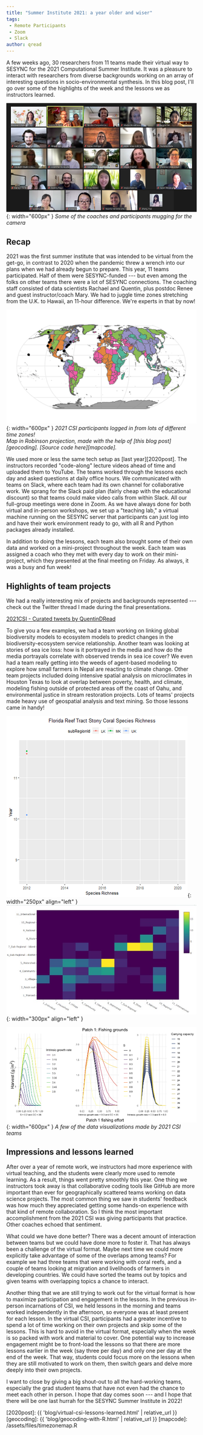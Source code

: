 ```yaml
---
title: "Summer Institute 2021: a year older and wiser"
tags:
 - Remote Participants
 - Zoom
 - Slack
author: qread
---
```


A few weeks ago, 30 researchers from 11 teams made their virtual way to SESYNC for the 2021 Computational Summer Institute. 
It was a pleasure to interact with researchers from diverse backgrounds working on an array of interesting questions in socio-environmental synthesis.
In this blog post, I'll go over some of the highlights of the week and the lessons we as instructors learned.

![Screenshot of 2021 CSI participants](/assets/images/si2021screenshot.png){: width="600px" }
*Some of the coaches and participants mugging for the camera*

## Recap

2021 was the first summer institute that was intended to be virtual from the get-go, in contrast to 2020 when the pandemic threw a wrench into our plans when we had already begun to prepare. 
This year, 11 teams participated. Half of them were SESYNC-funded --- but even among the folks on other teams there were a lot of SESYNC connections. 
The coaching staff consisted of data scientists Rachael and Quentin, plus postdoc Renee and guest instructor/coach Mary. 
We had to juggle time zones stretching from the U.K. to Hawaii, an 11-hour difference. We're experts in that by now! 

![Time zones of 2021 CSI participants](/assets/images/csi2021map.png){: width="600px" }
*2021 CSI participants logged in from lots of different time zones!*  
*Map in Robinson projection, made with the help of [this blog post][geocoding]. [Source code here][mapcode].*

We used more or less the same tech setup as [last year][2020post]. The instructors recorded "code-along" lecture videos ahead of time and uploaded them to YouTube. 
The teams worked through the lessons each day and asked questions at daily office hours. We communicated with teams on Slack, where each
team had its own channel for collaborative work. We sprang for the Slack paid plan (fairly cheap with the educational discount) so that
teams could make video calls from within Slack. All our full-group meetings were done in Zoom. As we have always done for both virtual and in-person
workshops, we set up a "teaching lab," a virtual machine running on the SESYNC server that participants can just log into and have their work
environment ready to go, with all R and Python packages already installed.

In addition to doing the lessons, each team also brought some of their own data and worked on a mini-project throughout the week. Each team was assigned
a coach who they met with every day to work on their mini-project, which they presented at the final meeting on Friday. As always, it was a busy and fun week!

## Highlights of team projects

We had a really interesting mix of projects and backgrounds represented --- check out the Twitter thread I made during the final presentations.

<a class="twitter-timeline" height="500" href="https://twitter.com/QuentinDRead/timelines/1426165786331209735?ref_src=twsrc%5Etfw">2021CSI - Curated tweets by QuentinDRead</a> <script async src="https://platform.twitter.com/widgets.js" charset="utf-8"></script> 

To give you a few examples, we had a team working on linking global biodiversity models to ecosystem models to predict changes in the biodiversity-ecosystem service relationship.
Another team was looking at stories of sea ice loss: how is it portrayed in the media and how do the media portrayals correlate with observed trends in sea ice cover?
We even had a team really getting into the weeds of agent-based modeling to explore how small farmers in Nepal are reacting to climate change.
Other team projects included doing intensive spatial analysis on microclimates in Houston Texas to look at overlap between poverty, health, and climate, 
modeling fishing outside of protected areas off the coast of Oahu, and environmental justice in stream restoration projects.
Lots of teams' projects made heavy use of geospatial analysis and text mining. So those lessons came in handy!

![Example figure: coral richness over time](/assets/images/Stony_Coral_Species_Richness.gif){: width="250px" align="left" } ![Example figure: watershed inference heatmap](/assets/images/watershedinferenceheatmap.jpg){: width="300px" align="left" }

![Example figure: Hawaiian fisheries model output](/assets/images/hawaiifisheriesfig.png){: width="600px" }
*A few of the data visualizations made by 2021 CSI teams*

## Impressions and lessons learned

After over a year of remote work, we instructors had more experience with virtual teaching, and the students were clearly more used to remote learning. 
As a result, things went pretty smoothly this year. 
One thing we instructors took away is that collaborative coding tools like GitHub are more important than ever for geographically scattered teams working on data science projects.
The most common thing we saw in students' feedback was how much they appreciated getting some hands-on experience with that kind of remote collaboration.
So I think the most important accomplishment from the 2021 CSI was giving participants that practice. Other coaches echoed that sentiment.

What could we have done better? There was a decent amount of interaction between teams but we could have done more to foster it. That has always been a challenge of the virtual format.
Maybe next time we could more explicitly take advantage of some of the overlaps among teams? For example we had three teams that were working with coral reefs, and a couple
of teams looking at migration and livelihoods of farmers in developing countries. We could have sorted the teams out by topics and given teams with overlapping topics a chance to 
interact.

Another thing that we are still trying to work out for the virtual format is how to maximize participation and engagement in the lessons.
In the previous in-person incarnations of CSI, we held lessons in the morning and teams worked independently in the afternoon, so everyone was at least present for each lesson.
In the virtual CSI, participants had a greater incentive to spend a lot of time working on their own projects and skip some of the lessons. 
This is hard to avoid in the virtual format, especially when the week is so packed with work and material to cover. 
One potential way to increase engagement might be to front-load the lessons so that there are more lessons earlier in the week (say three per day) and only one per day at the end of the week.
That way, students could focus more on the lessons when they are still motivated to work on them, then switch gears and delve more deeply into their own projects.

I want to close by giving a big shout-out to all the hard-working teams, especially the grad student teams that have not even had the chance to meet each other in person. 
I hope that day comes soon --- and I hope that there will be one last hurrah for the SESYNC Summer Institute in 2022!

[2020post]: {{ 'blog/virtual-csi-lessons-learned.html' | relative_url }}
[geocoding]: {{ 'blog/geocoding-with-R.html' | relative_url }}
[mapcode]: /assets/files/timezonemap.R
